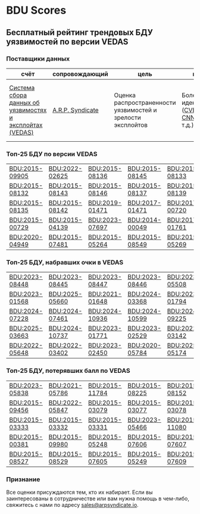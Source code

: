 
# BDU Scores
## Бесплатный рейтинг трендовых БДУ уязвимостей по версии VEDAS

### Поставщики данных
| счёт | cопровождающий | цель | покрытие | определение | частота |
| ----- | ---------- | ------- | -------- | ----------- | --------- |
| [Система сбора данных об уязвимостях и эксплойтах (VEDAS)](https://vedas.arpsyndicate.io) | [A.R.P. Syndicate](https://www.arpsyndicate.io) | Оценка распространенности уязвимостей и зрелости эксплойтов | Более 50 идентификаторов ([CVE](https://github.com/ARPSyndicate/cve-scores), [EUVD](https://github.com/ARPSyndicate/euvd-scores), [CNNVD](https://github.com/ARPSyndicate/cnnvd-scores), [BDU](https://github.com/ARPSyndicate/bdu-scores) и т.д.) | Аналитические данные с открытым исходным кодом (OSINT), полученные от [Exploit Observer](https://www.exploit.observer) | 6-8 часов |



<h3>Топ-25 БДУ по версии VEDAS</h3>

<table>
  <tr>
    <td><a href='https://vedas.arpsyndicate.io/?vuln=BDU:2015-09905'>BDU:2015-09905</a></td>
    <td><a href='https://vedas.arpsyndicate.io/?vuln=BDU:2022-02625'>BDU:2022-02625</a></td>
    <td><a href='https://vedas.arpsyndicate.io/?vuln=BDU:2015-08136'>BDU:2015-08136</a></td>
    <td><a href='https://vedas.arpsyndicate.io/?vuln=BDU:2015-08145'>BDU:2015-08145</a></td>
    <td><a href='https://vedas.arpsyndicate.io/?vuln=BDU:2015-08133'>BDU:2015-08133</a></td>
  </tr>
  <tr>
    <td><a href='https://vedas.arpsyndicate.io/?vuln=BDU:2015-08132'>BDU:2015-08132</a></td>
    <td><a href='https://vedas.arpsyndicate.io/?vuln=BDU:2015-08143'>BDU:2015-08143</a></td>
    <td><a href='https://vedas.arpsyndicate.io/?vuln=BDU:2015-08146'>BDU:2015-08146</a></td>
    <td><a href='https://vedas.arpsyndicate.io/?vuln=BDU:2015-08137'>BDU:2015-08137</a></td>
    <td><a href='https://vedas.arpsyndicate.io/?vuln=BDU:2015-08139'>BDU:2015-08139</a></td>
  </tr>
  <tr>
    <td><a href='https://vedas.arpsyndicate.io/?vuln=BDU:2015-08135'>BDU:2015-08135</a></td>
    <td><a href='https://vedas.arpsyndicate.io/?vuln=BDU:2015-08142'>BDU:2015-08142</a></td>
    <td><a href='https://vedas.arpsyndicate.io/?vuln=BDU:2019-01471'>BDU:2019-01471</a></td>
    <td><a href='https://vedas.arpsyndicate.io/?vuln=BDU:2017-01471'>BDU:2017-01471</a></td>
    <td><a href='https://vedas.arpsyndicate.io/?vuln=BDU:2017-00720'>BDU:2017-00720</a></td>
  </tr>
  <tr>
    <td><a href='https://vedas.arpsyndicate.io/?vuln=BDU:2015-00729'>BDU:2015-00729</a></td>
    <td><a href='https://vedas.arpsyndicate.io/?vuln=BDU:2015-04139'>BDU:2015-04139</a></td>
    <td><a href='https://vedas.arpsyndicate.io/?vuln=BDU:2023-07697'>BDU:2023-07697</a></td>
    <td><a href='https://vedas.arpsyndicate.io/?vuln=BDU:2014-00049'>BDU:2014-00049</a></td>
    <td><a href='https://vedas.arpsyndicate.io/?vuln=BDU:2017-01761'>BDU:2017-01761</a></td>
  </tr>
  <tr>
    <td><a href='https://vedas.arpsyndicate.io/?vuln=BDU:2020-04949'>BDU:2020-04949</a></td>
    <td><a href='https://vedas.arpsyndicate.io/?vuln=BDU:2015-07481'>BDU:2015-07481</a></td>
    <td><a href='https://vedas.arpsyndicate.io/?vuln=BDU:2015-05264'>BDU:2015-05264</a></td>
    <td><a href='https://vedas.arpsyndicate.io/?vuln=BDU:2015-08549'>BDU:2015-08549</a></td>
    <td><a href='https://vedas.arpsyndicate.io/?vuln=BDU:2015-05269'>BDU:2015-05269</a></td>
  </tr>
</table>


<h3>Топ-25 БДУ, набравших очки в VEDAS</h3>

<table>
  <tr>
    <td><a href='https://vedas.arpsyndicate.io/?vuln=BDU:2023-08448'>BDU:2023-08448</a></td>
    <td><a href='https://vedas.arpsyndicate.io/?vuln=BDU:2023-08445'>BDU:2023-08445</a></td>
    <td><a href='https://vedas.arpsyndicate.io/?vuln=BDU:2023-08447'>BDU:2023-08447</a></td>
    <td><a href='https://vedas.arpsyndicate.io/?vuln=BDU:2023-08446'>BDU:2023-08446</a></td>
    <td><a href='https://vedas.arpsyndicate.io/?vuln=BDU:2023-05508'>BDU:2023-05508</a></td>
  </tr>
  <tr>
    <td><a href='https://vedas.arpsyndicate.io/?vuln=BDU:2023-01568'>BDU:2023-01568</a></td>
    <td><a href='https://vedas.arpsyndicate.io/?vuln=BDU:2025-05660'>BDU:2025-05660</a></td>
    <td><a href='https://vedas.arpsyndicate.io/?vuln=BDU:2021-01648'>BDU:2021-01648</a></td>
    <td><a href='https://vedas.arpsyndicate.io/?vuln=BDU:2024-03368'>BDU:2024-03368</a></td>
    <td><a href='https://vedas.arpsyndicate.io/?vuln=BDU:2023-01794'>BDU:2023-01794</a></td>
  </tr>
  <tr>
    <td><a href='https://vedas.arpsyndicate.io/?vuln=BDU:2024-07228'>BDU:2024-07228</a></td>
    <td><a href='https://vedas.arpsyndicate.io/?vuln=BDU:2024-07461'>BDU:2024-07461</a></td>
    <td><a href='https://vedas.arpsyndicate.io/?vuln=BDU:2024-10936'>BDU:2024-10936</a></td>
    <td><a href='https://vedas.arpsyndicate.io/?vuln=BDU:2024-10599'>BDU:2024-10599</a></td>
    <td><a href='https://vedas.arpsyndicate.io/?vuln=BDU:2024-09225'>BDU:2024-09225</a></td>
  </tr>
  <tr>
    <td><a href='https://vedas.arpsyndicate.io/?vuln=BDU:2025-03663'>BDU:2025-03663</a></td>
    <td><a href='https://vedas.arpsyndicate.io/?vuln=BDU:2024-10737'>BDU:2024-10737</a></td>
    <td><a href='https://vedas.arpsyndicate.io/?vuln=BDU:2023-01771'>BDU:2023-01771</a></td>
    <td><a href='https://vedas.arpsyndicate.io/?vuln=BDU:2023-02529'>BDU:2023-02529</a></td>
    <td><a href='https://vedas.arpsyndicate.io/?vuln=BDU:2022-03142'>BDU:2022-03142</a></td>
  </tr>
  <tr>
    <td><a href='https://vedas.arpsyndicate.io/?vuln=BDU:2022-05648'>BDU:2022-05648</a></td>
    <td><a href='https://vedas.arpsyndicate.io/?vuln=BDU:2022-03402'>BDU:2022-03402</a></td>
    <td><a href='https://vedas.arpsyndicate.io/?vuln=BDU:2023-02450'>BDU:2023-02450</a></td>
    <td><a href='https://vedas.arpsyndicate.io/?vuln=BDU:2020-05784'>BDU:2020-05784</a></td>
    <td><a href='https://vedas.arpsyndicate.io/?vuln=BDU:2025-05174'>BDU:2025-05174</a></td>
  </tr>
</table>


<h3>Топ-25 БДУ, потерявших балл по VEDAS</h3>

<table>
  <tr>
    <td><a href='https://vedas.arpsyndicate.io/?vuln=BDU:2023-05838'>BDU:2023-05838</a></td>
    <td><a href='https://vedas.arpsyndicate.io/?vuln=BDU:2021-05786'>BDU:2021-05786</a></td>
    <td><a href='https://vedas.arpsyndicate.io/?vuln=BDU:2015-11784'>BDU:2015-11784</a></td>
    <td><a href='https://vedas.arpsyndicate.io/?vuln=BDU:2015-08225'>BDU:2015-08225</a></td>
    <td><a href='https://vedas.arpsyndicate.io/?vuln=BDU:2015-08152'>BDU:2015-08152</a></td>
  </tr>
  <tr>
    <td><a href='https://vedas.arpsyndicate.io/?vuln=BDU:2015-09456'>BDU:2015-09456</a></td>
    <td><a href='https://vedas.arpsyndicate.io/?vuln=BDU:2022-05847'>BDU:2022-05847</a></td>
    <td><a href='https://vedas.arpsyndicate.io/?vuln=BDU:2015-03079'>BDU:2015-03079</a></td>
    <td><a href='https://vedas.arpsyndicate.io/?vuln=BDU:2015-03077'>BDU:2015-03077</a></td>
    <td><a href='https://vedas.arpsyndicate.io/?vuln=BDU:2015-03078'>BDU:2015-03078</a></td>
  </tr>
  <tr>
    <td><a href='https://vedas.arpsyndicate.io/?vuln=BDU:2015-03333'>BDU:2015-03333</a></td>
    <td><a href='https://vedas.arpsyndicate.io/?vuln=BDU:2015-03332'>BDU:2015-03332</a></td>
    <td><a href='https://vedas.arpsyndicate.io/?vuln=BDU:2015-03331'>BDU:2015-03331</a></td>
    <td><a href='https://vedas.arpsyndicate.io/?vuln=BDU:2023-05466'>BDU:2023-05466</a></td>
    <td><a href='https://vedas.arpsyndicate.io/?vuln=BDU:2015-11080'>BDU:2015-11080</a></td>
  </tr>
  <tr>
    <td><a href='https://vedas.arpsyndicate.io/?vuln=BDU:2015-00381'>BDU:2015-00381</a></td>
    <td><a href='https://vedas.arpsyndicate.io/?vuln=BDU:2015-09980'>BDU:2015-09980</a></td>
    <td><a href='https://vedas.arpsyndicate.io/?vuln=BDU:2015-05248'>BDU:2015-05248</a></td>
    <td><a href='https://vedas.arpsyndicate.io/?vuln=BDU:2015-07606'>BDU:2015-07606</a></td>
    <td><a href='https://vedas.arpsyndicate.io/?vuln=BDU:2015-07607'>BDU:2015-07607</a></td>
  </tr>
  <tr>
    <td><a href='https://vedas.arpsyndicate.io/?vuln=BDU:2015-08527'>BDU:2015-08527</a></td>
    <td><a href='https://vedas.arpsyndicate.io/?vuln=BDU:2015-08529'>BDU:2015-08529</a></td>
    <td><a href='https://vedas.arpsyndicate.io/?vuln=BDU:2015-07605'>BDU:2015-07605</a></td>
    <td><a href='https://vedas.arpsyndicate.io/?vuln=BDU:2015-05249'>BDU:2015-05249</a></td>
    <td><a href='https://vedas.arpsyndicate.io/?vuln=BDU:2015-07609'>BDU:2015-07609</a></td>
  </tr>
</table>


### Признание
Все оценки присуждаются тем, кто их набирает.
Если вы заинтересованы в сотрудничестве или вам нужна помощь в чем-либо, свяжитесь с нами по адресу [sales@arpsyndicate.io](mailto:sales@arpsyndicate.io).

